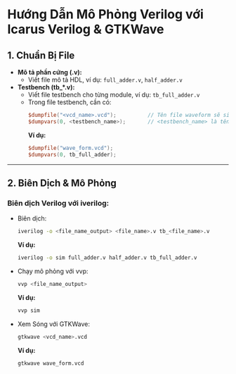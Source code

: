 # Hướng Dẫn Mô Phỏng Verilog với Icarus Verilog & GTKWave

## 1. Chuẩn Bị File

- **Mô tả phần cứng (.v):**
  - Viết file mô tả HDL, ví dụ: `full_adder.v`, `half_adder.v`
- **Testbench (tb_*.v):**
  - Viết file testbench cho từng module, ví dụ: `tb_full_adder.v`
  - Trong file testbench, cần có:
    ```verilog
    $dumpfile("<vcd_name>.vcd");          // Tên file waveform sẽ sinh ra
    $dumpvars(0, <testbench_name>);       // <testbench_name> là tên module testbench
    ```
    **Ví dụ:**
    ```verilog
    $dumpfile("wave_form.vcd");
    $dumpvars(0, tb_full_adder);
    ```

---

## 2. Biên Dịch & Mô Phỏng

### Biên dịch Verilog với iverilog:

  - Biên dịch:
    ```bash
    iverilog -o <file_name_output> <file_name>.v tb_<file_name>.v
    ```
    **Ví dụ:**
    ```bash
    iverilog -o sim full_adder.v half_adder.v tb_full_adder.v
    ```
  - Chạy mô phỏng với vvp:
    ```bash
    vvp <file_name_output>
    ```
    **Ví dụ:**
    ```bash
    vvp sim
    ```
  - Xem Sóng với GTKWave:
    ```bash
    gtkwave <vcd_name>.vcd
    ```
    **Ví dụ:**
    ```bash
    gtkwave wave_form.vcd
    ```
